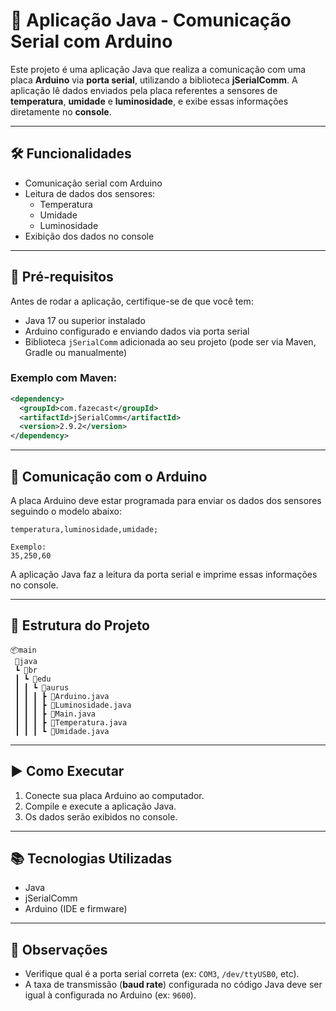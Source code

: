 # 📡 Aplicação Java - Comunicação Serial com Arduino

Este projeto é uma aplicação Java que realiza a comunicação com uma placa **Arduino** via **porta serial**, utilizando a biblioteca **jSerialComm**. A aplicação lê dados enviados pela placa referentes a sensores de **temperatura**, **umidade** e **luminosidade**, e exibe essas informações diretamente no **console**.

---

## 🛠 Funcionalidades

- Comunicação serial com Arduino
- Leitura de dados dos sensores:
  - Temperatura
  - Umidade
  - Luminosidade
- Exibição dos dados no console

---

## 🚀 Pré-requisitos

Antes de rodar a aplicação, certifique-se de que você tem:

- Java 17 ou superior instalado
- Arduino configurado e enviando dados via porta serial
- Biblioteca `jSerialComm` adicionada ao seu projeto (pode ser via Maven, Gradle ou manualmente)

### Exemplo com Maven:

```xml
<dependency>
  <groupId>com.fazecast</groupId>
  <artifactId>jSerialComm</artifactId>
  <version>2.9.2</version>
</dependency>
```

---

## 🔌 Comunicação com o Arduino

A placa Arduino deve estar programada para enviar os dados dos sensores seguindo o modelo abaixo:

```text
temperatura,luminosidade,umidade;

Exemplo:
35,250,60
```

A aplicação Java faz a leitura da porta serial e imprime essas informações no console.

---

## 📁 Estrutura do Projeto

```text
📦main
 📂java
 ┗ 📂br
 ┃ ┗ 📂edu
 ┃ ┃ ┗ 📂aurus
 ┃ ┃ ┃ ┣ 📜Arduino.java
 ┃ ┃ ┃ ┣ 📜Luminosidade.java
 ┃ ┃ ┃ ┣ 📜Main.java
 ┃ ┃ ┃ ┣ 📜Temperatura.java
 ┃ ┃ ┃ ┗ 📜Umidade.java
```

---

## ▶️ Como Executar

1. Conecte sua placa Arduino ao computador.
2. Compile e execute a aplicação Java.
3. Os dados serão exibidos no console.
---

## 📚 Tecnologias Utilizadas

- Java
- jSerialComm
- Arduino (IDE e firmware)

---

## 📌 Observações

- Verifique qual é a porta serial correta (ex: `COM3`, `/dev/ttyUSB0`, etc).
- A taxa de transmissão (**baud rate**) configurada no código Java deve ser igual à configurada no Arduino (ex: `9600`).
